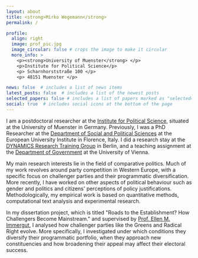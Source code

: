 ```yaml
---
layout: about
title: <strong>Mirko Wegemann</strong>
permalink: /

profile:
  align: right
  image: prof_pic.jpg
  image_circular: false # crops the image to make it circular
  more_info: >
    <p><strong>University of Muenster</strong> </p>
	<p>Institute for Political Science</p>
    <p> Scharnhorststraße 100 </p>
    <p> 48151 Muenster </p>

news: false  # includes a list of news items
latest_posts: false  # includes a list of the newest posts
selected_papers: false # includes a list of papers marked as "selected={true}"
social: true  # includes social icons at the bottom of the page
---
```

<p> I am a postdoctoral researcher at the <a href="https://www.uni-muenster.de/IfPol/">Institute for Political Science</a>, situated at the University of Muenster in Germany. Previously, I was a PhD Researcher at the <a href="https://www.eui.eu/en/academic-units/political-and-social-sciences">Department of Social and Political Sciences</a> at the European University Institute in Florence, Italy. I did a research stay at the <a href="https://www.sowi.hu-berlin.de/en/dynamics">DYNAMICS Research Training Group</a> in Berlin, and a teaching assignment at the <a href="https://staatswissenschaft.univie.ac.at/en/">Department of Government</a> at the University of Vienna. </p>
<p>My main research interests lie in the field of comparative politics. Much of my work revolves around party competition in Western Europe, with a specific focus on challenger parties and their programmatic diversification. More recently, I have worked on other aspects of political behaviour such as gender and politics and citizens' perceptions of policy justifications. Methodologically, my empirical work is based on quantitative methods, computational text analysis and experimental research. </p>
<p>In my dissertation project, which is titled "Roads to the Establishment? How Challengers Become Mainstream." and supervised by <a href="https://www.eui.eu/people?id=ellen-margaretha-immergut">Prof. Ellen M. Immergut</a>, I analysed how challenger parties like the Greens and Radical Right evolve. More specifically, I investigated under which conditions they diversify their programmatic portfolio, when they approach new constituencies and how broadening their appeal may affect their electoral success. </p>
